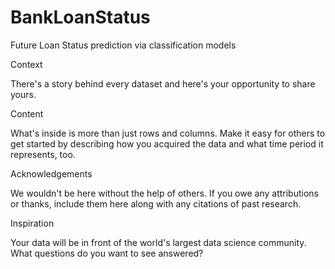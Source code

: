 # BankLoanStatus

Future Loan Status prediction via classification models

Context

There's a story behind every dataset and here's your opportunity to share yours.

Content

What's inside is more than just rows and columns. Make it easy for others to get started by describing how you acquired the data and what time period it represents, too.

Acknowledgements

We wouldn't be here without the help of others. If you owe any attributions or thanks, include them here along with any citations of past research.

Inspiration

Your data will be in front of the world's largest data science community. What questions do you want to see answered?
